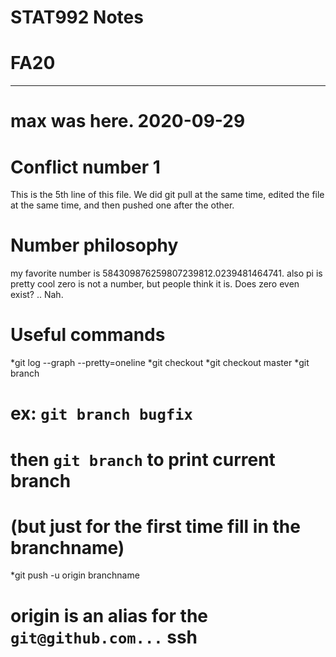 # STAT992 Notes
# FA20



______________________________________________________________________________
# max was here. 2020-09-29
# Conflict number 1
This is the 5th line of this file.
We did git pull at the same time, edited the file at the same time,
and then pushed one after the other.
# Number philosophy
my favorite number is 584309876259807239812.0239481464741.
also pi is pretty cool
zero is not a number, but people think it is. Does zero even exist?
..
Nah. 

# Useful commands
*git log --graph --pretty=oneline
*git checkout
*git checkout master
*git branch
# ex: `git branch bugfix`
# then `git branch` to print current branch
# (but just for the first time fill in the branchname)
*git push -u origin branchname
# origin is an alias for the `git@github.com...` ssh
